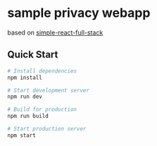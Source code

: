 # sample privacy webapp

based on [simple-react-full-stack](https://github.com/crsandeep/simple-react-full-stack)

## Quick Start

```bash
# Install dependencies
npm install

# Start development server
npm run dev

# Build for production
npm run build

# Start production server
npm start
```